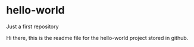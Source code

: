 # hello-world
Just a first repository

Hi there, this is the readme file for the hello-world project stored in github. 
